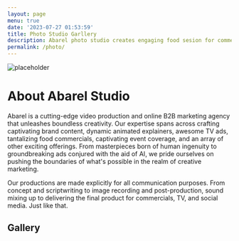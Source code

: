 ```yaml
---
layout: page
menu: true
date: '2023-07-27 01:53:59'
title: Photo Studio Garllery
description: Abarel photo studio creates engaging food sesion for commercials, brand, video ads, including commercials created by AI.
permalink: /photo/
---
```


![placeholder](https://res.cloudinary.com/abarelcloud/image/upload/c_fill,h_399,w_760/v1691148213/abarel-studio/Adriatica-swiss-watches_tv-ads.jpg "Large example image")

# About Abarel Studio

Abarel is a cutting-edge video production and online B2B marketing agency that unleashes boundless creativity. Our expertise spans across crafting captivating brand content, dynamic animated explainers, awesome TV ads, tantalizing food commercials, captivating event coverage, and an array of other exciting offerings. 
From masterpieces born of human ingenuity to groundbreaking ads conjured with the aid of AI, we pride ourselves on pushing the boundaries of what's possible in the realm of creative marketing.

Our productions are made explicitly for all communication purposes. From concept and scriptwriting to image recording and post-production, sound mixing up to delivering the final product for commercials, TV, and social media. Just like that.

## Gallery

<html>
<head>
<style>

img {
  width: 100%;
}
.photo-grid-container {
  column-count: 5;
  column-width: 300px;
}
.photo-grid-item {
  margin: 0 auto 15px;
  max-width: 400px;
  width: 100%;
}
</style>
</head>
<body>
	 <section class="photo-grid-container">
      <div class="photo-grid-item">
        <img src="images/img1.jpg" alt="" />
      </div>
     <div class="photo-grid-item">
        <img src="images/img2.jpg" alt="" />
      </div>

   <div class="photo-grid-item">  <img src="images/img3.jpg" alt="" /></div>

   <div class="photo-grid-item">
        <img src="images/img4.jpg" alt="" />
      </div>

   <div class="photo-grid-item">
        <img src="images/img5.jpg" alt="" />
      </div>

   <div class="photo-grid-item">
        <img src="images/img6.jpg" alt="" />
      </div>

   <div class="photo-grid-item">
        <img src="images/img7.jpg" alt="" />
      </div>

   <div class="photo-grid-item">
        <img src="images/img8.jpg" alt="" />
      </div>

   <div class="photo-grid-item">
        <img src="images/img9.jpg" alt="" />
      </div>

   <div class="photo-grid-item">
        <img src="images/img10.jpg" alt="" />
      </div>

   <div class="photo-grid-item">
        <img src="images/img11.jpg" alt="" />
      </div>

   <div class="photo-grid-item">
        <img src="images/img12.jpg" alt="" />
      </div>

   <div class="photo-grid-item">
        <img src="images/img13.jpg" alt="" />
      </div>

   <div class="photo-grid-item">
        <img src="images/img14.jpg" alt="" />
      </div>

   <div class="photo-grid-item">
        <img src="images/img15.jpg" alt="" />
      </div>

   <div class="photo-grid-item">
        <img src="images/img16.jpg" alt="" />
      </div>

  <div class="photo-grid-item">
        <img src="images/img17.jpg" alt="" />
      </div>

   <div class="photo-grid-item">
        <img src="images/img18.jpg" alt="" />
      </div>

   <div class="photo-grid-item">
        <img src="images/img19.jpg" alt="" />
      </div>

   <div class="photo-grid-item">
        <img src="images/img20.jpg" alt="" />
      </div>

   </section>
  </body>
</html>